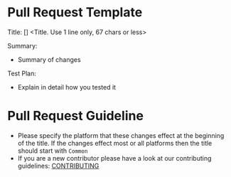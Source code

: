 # Pull Request Template

Title: [<Platform effected or Common>] <Title. Use 1 line only, 67 chars or less>

Summary:

- Summary of changes

Test Plan:
- Explain in detail how you tested it

# Pull Request Guideline

- Please specify the platform that these changes effect at the beginning of the title. If the changes effect most or all platforms then the title should start with `Common`
- If you are a new contributor please have a look at our contributing guidelines:
[CONTRIBUTING](https://github.com/facebook/OpenBIC/blob/master/CONTRIBUTING.md)
